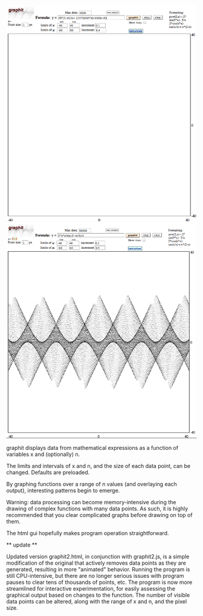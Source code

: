 
![before draw](https://github.com/markedwinharvey/graphit/blob/master/media/graphit_ss_blank.png)
![drawing](https://github.com/markedwinharvey/graphit/blob/master/media/graphit_ss_draw.png)


graphit displays data from mathematical expressions as a function of variables x and (optionally) n. 

The limits and intervals of x and n, and the size of each data point, can be changed. Defaults are preloaded. 

By graphing functions over a range of n values (and overlaying each output), interesting patterns begin to emerge. 

Warning: data processing can become memory-intensive during the drawing of complex functions with many data points. As such, it is highly recommended that you clear complicated graphs before drawing on top of them. 

The html gui hopefully makes program operation straightforward. 

** update **

Updated version graphit2.html, in conjunction with graphit2.js, is a simple modification of the original that actively removes data points as they are generated, resulting in more "animated" behavior. Running the program is still CPU-intensive, but there are no longer serious issues with program pauses to clear tens of thousands of points, etc. The program is now more streamlined for interactive experimentation, for easily assessing the graphical output based on changes to the function. The number of visible data points can be altered, along with the range of x and n, and the pixel size. 

